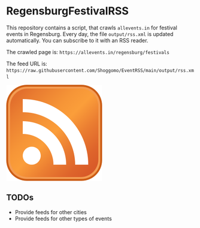 # RegensburgFestivalRSS

This repository contains a script, that crawls `allevents.in` for festival events in Regensburg.
Every day, the file `output/rss.xml` is updated automatically. You can subscribe to it with an RSS reader.

The crawled page is: `https://allevents.in/regensburg/festivals`

The feed URL is: `https://raw.githubusercontent.com/Shoggomo/EventRSS/main/output/rss.xml`

[![subscribe via rss](Feed-icon.svg)](https://raw.githubusercontent.com/Shoggomo/EventRSS/main/output/rss.xml)

## TODOs
 - Provide feeds for other cities
 - Provide feeds for other types of events
